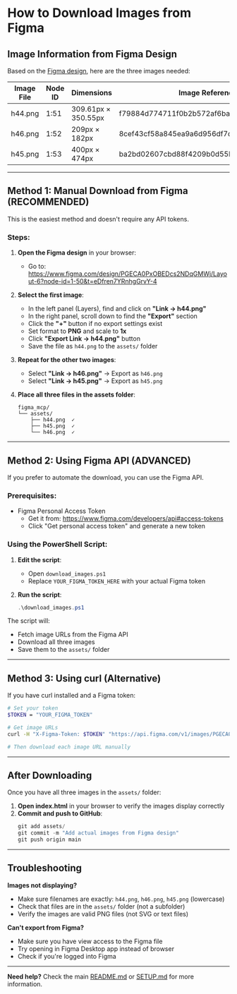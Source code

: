 # How to Download Images from Figma

## Image Information from Figma Design

Based on the [Figma design](https://www.figma.com/design/PGECA0PxOBEDcs2NDqGMWj/Layout-6?node-id=1-50&t=eDfren7YRnhgGrvY-4), here are the three images needed:

| Image File | Node ID | Dimensions | Image Reference |
|-----------|---------|------------|-----------------|
| h44.png | 1:51 | 309.61px × 350.55px | f79884d774711f0b2b572af6ba765083d74f149c |
| h46.png | 1:52 | 209px × 182px | 8cef43cf58a845ea9a6d956df7dd8903e044c310 |
| h45.png | 1:53 | 400px × 474px | ba2bd02607cbd88f4209b0d55b385384d8956277 |

---

## Method 1: Manual Download from Figma (RECOMMENDED)

This is the easiest method and doesn't require any API tokens.

### Steps:

1. **Open the Figma design** in your browser:
   - Go to: https://www.figma.com/design/PGECA0PxOBEDcs2NDqGMWj/Layout-6?node-id=1-50&t=eDfren7YRnhgGrvY-4

2. **Select the first image**:
   - In the left panel (Layers), find and click on **"Link → h44.png"**
   - In the right panel, scroll down to find the **"Export"** section
   - Click the **"+"** button if no export settings exist
   - Set format to **PNG** and scale to **1x**
   - Click **"Export Link → h44.png"** button
   - Save the file as `h44.png` to the `assets/` folder

3. **Repeat for the other two images**:
   - Select **"Link → h46.png"** → Export as `h46.png`
   - Select **"Link → h45.png"** → Export as `h45.png`

4. **Place all three files in the assets folder**:
   ```
   figma_mcp/
   └── assets/
       ├── h44.png  ✓
       ├── h45.png  ✓
       └── h46.png  ✓
   ```

---

## Method 2: Using Figma API (ADVANCED)

If you prefer to automate the download, you can use the Figma API.

### Prerequisites:
- Figma Personal Access Token
  - Get it from: https://www.figma.com/developers/api#access-tokens
  - Click "Get personal access token" and generate a new token

### Using the PowerShell Script:

1. **Edit the script**:
   - Open `download_images.ps1`
   - Replace `YOUR_FIGMA_TOKEN_HERE` with your actual Figma token

2. **Run the script**:
   ```powershell
   .\download_images.ps1
   ```

The script will:
- Fetch image URLs from the Figma API
- Download all three images
- Save them to the `assets/` folder

---

## Method 3: Using curl (Alternative)

If you have curl installed and a Figma token:

```bash
# Set your token
$TOKEN = "YOUR_FIGMA_TOKEN"

# Get image URLs
curl -H "X-Figma-Token: $TOKEN" "https://api.figma.com/v1/images/PGECA0PxOBEDcs2NDqGMWj?ids=1:51,1:52,1:53&format=png"

# Then download each image URL manually
```

---

## After Downloading

Once you have all three images in the `assets/` folder:

1. **Open index.html** in your browser to verify the images display correctly
2. **Commit and push to GitHub**:
   ```powershell
   git add assets/
   git commit -m "Add actual images from Figma design"
   git push origin main
   ```

---

## Troubleshooting

**Images not displaying?**
- Make sure filenames are exactly: `h44.png`, `h46.png`, `h45.png` (lowercase)
- Check that files are in the `assets/` folder (not a subfolder)
- Verify the images are valid PNG files (not SVG or text files)

**Can't export from Figma?**
- Make sure you have view access to the Figma file
- Try opening in Figma Desktop app instead of browser
- Check if you're logged into Figma

---

**Need help?** Check the main [README.md](README.md) or [SETUP.md](SETUP.md) for more information.


